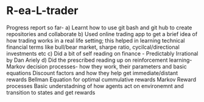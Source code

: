 # R-ea-L-trader

Progress report so far-
a) Learnt how to use git bash and git hub to create repositories and collaborate 
b) Used online trading app to get a brief idea of how trading works in a real life setting;
this helped in learning technical financial terms like bull/bear market, sharpe ratio, cycilcal/directional investments etc
c) Did a bit of self reading on finance - Predictably Irrational by Dan Ariely
d) Did the prescribed reading up on reinforcement learning-
Markov decision processes- how they work, their parameters and basic equations
Discount factors and how they help get immediate/distant rewards
Bellman Equation for optimal cummulative rewards
Markov Reward processes 
Basic understadning of how agents act on environemnt and transition to states and get rewards 
